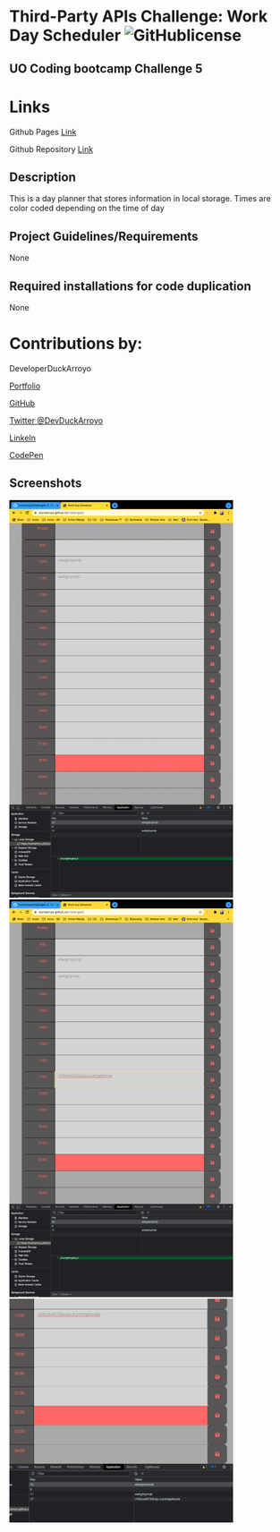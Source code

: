# Third-Party APIs Challenge: Work Day Scheduler  ![GitHublicense](https://img.shields.io/npm/l/express?style=for-the-badge)

## UO Coding bootcamp Challenge 5

# Links

Github Pages [Link](https://duckarroyo.github.io/challenge5/)

Github Repository [Link](https://github.com/DuckArroyo/challenge5)

## Description

This is a day planner that stores information in local storage. Times are color coded depending on the time of day

## Project Guidelines/Requirements

None 

## Required installations for code duplication

None

# Contributions by:

DeveloperDuckArroyo

[Portfolio](https://duckarroyo.github.io/challenge2/)

[GitHub](https://github.com/DuckArroyo)

[Twitter @DevDuckArroyo](https://twitter.com/DevDuckArroyo)

[LinkeIn](https://www.linkedin.com/in/duckarroyo/)

[CodePen](https://codepen.io/DeveloperDuckArroyo)

## Screenshots

<img src="./screenshots/Challenge5Full.png" style="width: 400px">
<img src="./screenshots/Challenge5Typed.png" style="width: 400px">
<img src="./screenshots/Challenge5Saved.png" style="width: 400px">
